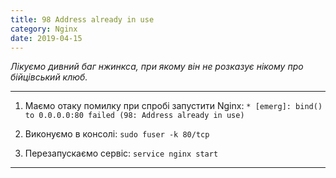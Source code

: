 ```yaml
---
title: 98 Address already in use
category: Nginx
date: 2019-04-15
---
```


_Лікуємо дивний баг нжинкса, при якому він не розказує нікому про бійцівський клюб._

-----
1. Маємо отаку помилку при спробі запустити Nginx:
`* [emerg]: bind() to 0.0.0.0:80 failed (98: Address already in use)`

2. Виконуємо в консолі:
`sudo fuser -k 80/tcp`

3. Перезапускаємо сервіс:
`service nginx start`
-----